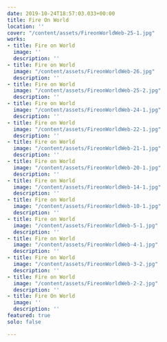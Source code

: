 ```yaml
---
date: 2019-10-24T18:57:03.033+00:00
title: Fire On World
location: ''
cover: "/content/assets/FireonWorldWeb-25-1.jpg"
works:
- title: Fire on World
  image: ''
  description: ''
- title: Fire on World
  image: "/content/assets/FireonWorldWeb-26.jpg"
  description: ''
- title: Fire on World
  image: "/content/assets/FireonWorldWeb-25-2.jpg"
  description: ''
- title: Fire on World
  image: "/content/assets/FireonWorldWeb-24-1.jpg"
  description: ''
- title: Fire on World
  image: "/content/assets/FireonWorldWeb-22-1.jpg"
  description: ''
- title: Fire on World
  image: "/content/assets/FireonWorldWeb-21-1.jpg"
  description: ''
- title: Fire on World
  image: "/content/assets/FireonWorldWeb-20-1.jpg"
  description: ''
- title: Fire on World
  image: "/content/assets/FireonWorldWeb-14-1.jpg"
  description: ''
- title: Fire on World
  image: "/content/assets/FireonWorldWeb-10-1.jpg"
  description: ''
- title: Fire on World
  image: "/content/assets/FireonWorldWeb-5-1.jpg"
  description: ''
- title: Fire on World
  image: "/content/assets/FireonWorldWeb-4-1.jpg"
  description: ''
- title: Fire on World
  image: "/content/assets/FireonWorldWeb-3-2.jpg"
  description: ''
- title: Fire on World
  image: "/content/assets/FireonWorldWeb-2-2.jpg"
  description: ''
- title: Fire On World
  image: ''
  description: ''
featured: true
solo: false

---
```


